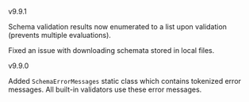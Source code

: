v9.9.1

Schema validation results now enumerated to a list upon validation (prevents multiple evaluations).

Fixed an issue with downloading schemata stored in local files.

v9.9.0

Added `SchemaErrorMessages` static class which contains tokenized error messages.  All built-in validators use these error messages.
